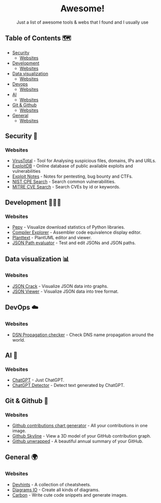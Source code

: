 <h1 align="center">Awesome!</h1>

<div align="center">Just a list of awesome tools & webs that I found and I usually use</div>

## Table of Contents 🗺️

- [Security](#security)
  - [Websites](#security@websites)
- [Development](#development)
  - [Websites](#development@websites)
- [Data visualization](#data-visualization)
  - [Websites](#data-visualization@websites)
- [Devops](#devops)
  - [Websites](#devops@websites)
- [AI](#ai)
  - [Websites](#ai@websites)
- [Git & Github](#github)
  - [Websites](#github@websites)
- [General](#general)
  - [Websites](#general@websites)

## Security 🔐 <a name="security"></a>

### Websites <a name="security@websites"></a>
- [VirusTotal](https://www.virustotal.com/) - Tool for Analysing suspicious files, domains, IPs and URLs.
- [ExploitDB](https://www.exploit-db.com/) - Online database of public available exploits and vulnerabilities
- [Exploit Notes](https://exploit-notes.hdks.org/) - Notes for pentesting, bug bounty and CTFs.
- [NIST CPE Search](https://nvd.nist.gov/products/cpe/search) - Search common vulnerabilities.
- [MITRE CVE Search](https://cve.mitre.org/cve/search_cve_list.html) - Search CVEs by id or keywords.

## Development 👨🏻‍💻 <a name="development"></a>

### Websites <a name="development@websites"></a>
- [Pepy](https://pepy.tech/) - Visualize download statistics of Python libraries.
- [Compiler Explorer](https://godbolt.org/) - Assembler code equivalence display editor.
- [Planttext](https://www.planttext.com/) - PlantUML editor and viewer.
- [JSON Path evaluator](https://jsonpath.com/) - Test and edit JSONs and JSON paths.

## Data visualization 📊 <a name="data-visualization"></a>

### Websites <a name="data-visualization@websites"></a>
- [JSON Crack](https://jsoncrack.com/) - Visualize JSON data into graphs.
- [JSON Viewer](https://online-json.com/json-viewer) - Visualize JSON data into tree format.

## DevOps ☁️ <a name="devops"></a>

### Websites <a name="devops@websites"></a>
- [DSN Propagation checker](https://www.whatsmydns.net/) - Check DNS name propagation around the world.

## AI 🤖 <a name="ai"></a>

### Websites <a name="ai@websites"></a>
- [ChatGPT](https://chat.openai.com/) - Just ChatGPT.
- [ChatGPT Detector](https://huggingface.co/spaces/Hello-SimpleAI/chatgpt-detector-single) - Detect text generated by ChatGPT.

## Git & Github 🐙 <a name="github"></a>

### Websites <a name="github@websites"></a>
- [Github contributions chart generator](https://github-contributions.vercel.app/) - All your contributions in one image.
- [Github Skyline](https://skyline.github.com/) - View a 3D model of your GitHub contribution graph.
- [Github unwrapped](https://www.githubunwrapped.com/) - A beautiful annual summary of your GitHub.

## General 🌍 <a name="general"></a>

### Websites <a name="general@websites"></a>
- [Devhints](https://devhints.io/) - A collection of cheatsheets.
- [Diagrams IO](https://app.diagrams.net/) - Create all kinds of diagrams.
- [Carbon](https://carbon.now.sh/) - Write cute code snippets and generate images.
